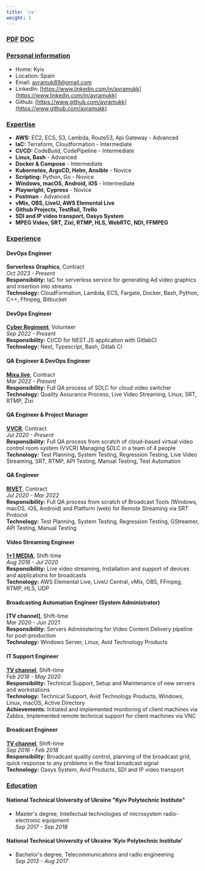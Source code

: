 ```yaml
---
title: 'cv'
weight: 1
---
```


### [PDF](/mykola_avramuk_cv.pdf) [DOC](/mykola_avramuk_cv.docx)

### [Personal information](#personal-information)
- Home: Kyiv
- Location: Spain
- Email: [avramuk89@gmail.com](mailto:avramuk89@gmail.com)
- LinkedIn: [https://www.linkedin.com/in/avramukk](https://www.linkedin.com/in/avramukk)
- Github: [https://www.github.com/avramukk](https://www.github.com/avramukk)

### [Expertise](#expertise)
- **AWS:** EC2, ECS, S3, Lambda, Route53, Api Gateway - Advanced
- **IaC:** Terraform, Cloudformation - Intermediate
- **CI/CD:** CodeBuild, CodePipeline - Intermediate
- **Linux, Bash** - Advanced
- **Docker & Compose** - Intermediate
- **Kubernetes, ArgoCD, Helm, Ansible** - Novice
- **Scripting:** Python, Go - Novice
- **Windows, macOS, Android, iOS** - Intermediate
- **Playwright, Cypress** - Novice
- **Postman** - Advanced
- **vMix, OBS, LiveU, AWS Elemental Live**
- **Github Projects, TestRail, Trello**
- **SDI and IP video transport, Oasys System**
- **MPEG Video, SRT, Zixi, RTMP, HLS, WebRTC, NDI, FFMPEG**

### [Experience](#experience)
#### DevOps Engineer
**Serverless Graphics**, Contract  
*Oct 2023 - Present*  
**Responsibility:** IaC for serverless service for generating Ad video graphics and insertion into streams  
**Technology:** CloudFormation, Lambda, ECS, Fargate, Docker, Bash, Python, C++, Ffmpeg, Bitbucket

#### DevOps Engineer
**[Cyber Regiment](https://www.cyber-regiment.com.ua)**, Volunteer  
*Sep 2022 - Present*  
**Responsibility:** CI/CD for NEST.JS application with GitlabCI  
**Technology:** Nest, Typescript, Bash, Gitlab CI

#### QA Engineer & DevOps Engineer
**[Mixa.live](https://mixa.live)**, Contract  
*Mar 2022 - Present*  
**Responsibility:** Full QA process of SDLC for cloud video switcher  
**Technology:** Quality Assurance Process, Live Video Streaming, Linux, SRT, RTMP, Zixi

#### QA Engineer & Project Manager
**[VVCR](https://vvcr.tv)**, Contract  
*Jul 2020 - Present*  
**Responsibility:** Full QA process from scratch of cloud-based virtual video control room system (VVCR)
Managing SDLC in a team of 4 people  
**Technology:** Test Planning, System Testing, Regression Testing, Live Video Streaming, SRT, RTMP, API Testing, Manual Testing, Test Automation

#### QA Engineer
**[RIVET](https://rivet.stream)**, Contract  
*Jul 2020 - Mar 2022*  
**Responsibility:** Full QA process from scratch of Broadcast Tools (Windows, macOS, iOS, Android) and Platform (web) for Remote Streaming via SRT Protocol  
**Technology:** Test Planning, System Testing, Regression Testing, GStreamer, API Testing, Manual Testing

#### Video Streaming Engineer
**[1+1 MEDIA](https://media.1plus1.ua)**, Shift-time  
*Aug 2018 - Jul 2020*  
**Responsibility:** Live video streaming, Installation and support of devices and applications for broadcasts  
**Technology:** AWS Elemental Live, LiveU Central, vMix, OBS, FFmpeg, RTMP, HLS, UDP

#### Broadcasting Automation Engineer (System Administrator)
**[TV channel]**, Shift-time  
*Mar 2020 - Jun 2021*  
**Responsibility:** Servers Administering for Video Content Delivery pipeline for post-production  
**Technology:** Windows Server, Linux, Avid Technology Products  

#### IT Support Engineer
**[TV channel]()**, Shift-time  
*Feb 2018 - May 2020*  
**Responsibility:** Technical Support, Setup and Maintenance of new servers and workstations  
**Technology:** Technical Support, Avid Technology Products, Windows, Linux, macOS, Active Directory  
**Achievements**: Initiated and implemented monitoring of client machines via Zabbix, Implemented remote technical support for client machines via VNC

#### Broadcast Engineer
**[TV channel]()**, Shift-time  
*Sep 2016 - Feb 2018*  
**Responsibility:** Broadcast quality control, planning of the broadcast grid, quick response to any problems in the final broadcast signal  
**Technology:** Oasys System, Avid Products, SDI and IP video transport

### [Education](#education)
#### National Technical University of Ukraine "Kyiv Polytechnic Institute"
- Master's degree, Intellectual technologies of microsystem radio-electronic equipment  
*Sep 2017 - Sep 2018*

#### National Technical University of Ukraine 'Kyiv Polytechnic Institute'
- Bachelor's degree, Telecommunications and radio engineering  
*Sep 2013 - Aug 2017*
